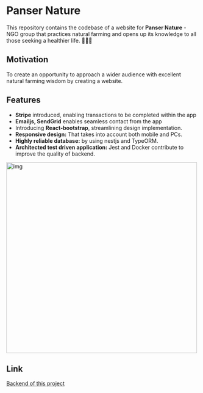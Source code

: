 # Panser Nature

This repository contains the codebase of a website for <strong>Panser Nature</strong> - NGO group that practices natural farming and opens up its knowledge to all those seeking a healthier life. 🌿🌿🌿

## Motivation

To create an opportunity to approach a wider audience with excellent natural farming wisdom by creating a website.

## Features

- **Stripe** introduced, enabling transactions to be completed within the app
- **Emailjs, SendGrid** enables seamless contact from the app
- Introducing **React-bootstrap**, streamlining design implementation.
- **Responsive design:** That takes into account both mobile and PCs.
- **Highly reliable database:** by using nestjs and TypeORM.
- **Architected test driven application:** Jest and Docker contribute to improve the quality of backend.

<img src="https://i.ibb.co/Bjy5Pwn/pansernature-header.jpg" alt="img" width="500px"/>

## Link

[Backend of this project](https://github.com/miku0129/prj_pansernature_backend)
